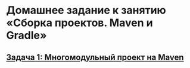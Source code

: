 # Домашнее задание к занятию «Сборка проектов. Maven и Gradle»
## [Задача 1: Многомодульный проект на Maven](https://github.com/netology-code/jd-homeworks/blob/master/builders/task1/README.md)
